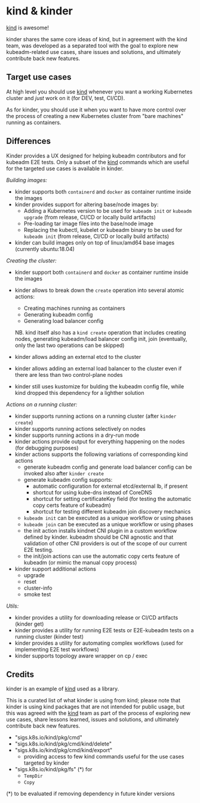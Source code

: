 # kind & kinder

[kind](https://github.com/kubernetes-sigs/kind) is awesome!

kinder shares the same core ideas of kind, but in agreement with the kind team, was developed
as a separated tool with the goal to explore new kubeadm-related use cases, share issues and solutions, and
ultimately contribute back new features.

## Target use cases

At high level you should use [kind](https://github.com/kubernetes-sigs/kind) whenever you want
a working Kubernetes cluster and _just_ work on it (for DEV, test, CI/CD).

As for kinder, you should use it when you want to have more control over the process of creating a
new Kubernetes cluster from "bare machines" running as containers.

## Differences

Kinder provides a UX designed for helping kubeadm contributors and for kubeadm E2E tests.
Only a subset of the [kind](https://github.com/kubernetes-sigs/kind) commands which are useful for the targeted use
cases is available in kinder.

_Building images:_
- kinder supports both `containerd` and `docker` as container runtime inside the images
- kinder provides support for altering base/node images by:
     - Adding a Kubernetes version to be used for `kubeadm init` or `kubeadm upgrade` (from release, CI/CD or locally build artifacts)
     - Pre-loading tar image files into the base/node image
     - Replacing the kubectl, kubelet or kubeadm binary to be used for `kubeadm init` (from release, CI/CD or locally
       build artifacts)
- kinder can build images only on top of linux/amd64 base images (currently ubuntu:18.04)

_Creating the cluster:_
- kinder support both `containerd` and `docker` as container runtime inside the images
- kinder allows to break down the `create` operation into several atomic actions:
    - Creating machines running as containers
    - Generating kubeadm config
    - Generating load balancer config

  NB. kind itself also has a `kind create` operation that includes creating nodes, generating kubeadm/load balancer
  config init, join (eventually, only the last two operations can be skipped)
- kinder allows adding an external etcd to the cluster
- kinder allows adding an external load balancer to the cluster even if there are less than two control-plane nodes
- kinder still uses kustomize for bulding the kubeadm config file, while kind dropped this dependency for a lighther solution

_Actions on a running cluster:_
- kinder supports running actions on a running cluster (after `kinder create`)
- kinder supports running actions selectively on nodes
- kinder supports running actions in a dry-run mode
- kinder actions provide output for everything happening on the nodes (for debugging purposes)
- kinder actions supports the following variations of corresponding kind actions
    - generate kubeadm config and generate load balancer config can be invoked also after `kinder create`
    - generate kubeadm config supports:
        - automatic configuration for external etcd/external lb, if present
        - shortcut for using kube-dns instead of CoreDNS
        - shortcut for setting certificateKey field (for testing the automatic copy certs feature of kubeadm)
        - shortcut for testing different kubeadm join discovery mechanics
    - `kubeadm init` can be executed as a unique workflow or using phases
    - `kubeadm join` can be executed as a unique workflow or using phases
    - the init action installs kindnet CNI plugin in a custom workflow defined by kinder. kubeadm should be CNI agnostic and that validation of other CNI providers is out of the scope of our current E2E testing.
    - the init/join actions can use the automatic copy certs feature of kubeadm (or mimic the manual copy process)
- kinder support additional actions
    - upgrade
    - reset
    - cluster-info
    - smoke test

_Utils:_
- kinder provides a utility for downloading release or CI/CD artifacts (kinder get)
- kinder provides a utility for running E2E tests or E2E-kubeadm tests on a running cluster (kinder test)
- kinder provides a utility for automating complex workflows (used for implementing E2E test workflows)
- kinder supports topology aware wrapper on cp / exec

## Credits

kinder is an example of [kind](https://github.com/kubernetes-sigs/kind) used as a library.

This is a curated list of what kinder is using from kind; please note that kinder is using
kind packages that are not intended for public usage, but this was agreed with the
[kind](https://github.com/kubernetes-sigs/kind) team as part of the process of exploring
new use cases, share lessons learned, issues and solutions, and ultimately contribute
back new features.

- "sigs.k8s.io/kind/pkg/cmd"
- "sigs.k8s.io/kind/pkg/cmd/kind/delete"
- "sigs.k8s.io/kind/pkg/cmd/kind/export"
    - providing access to few kind commands useful for the use cases targeted by kinder
- "sigs.k8s.io/kind/pkg/fs" (*) for
    - `TempDir`
    - `Copy`

(*) to be evaluated if removing dependency in future kinder versions
